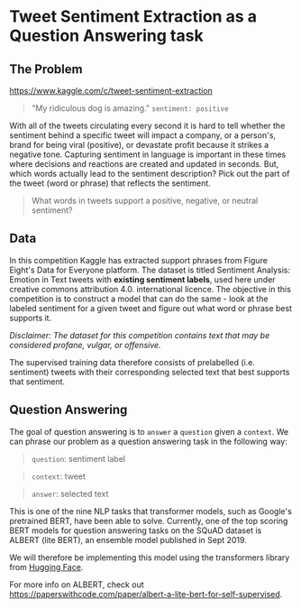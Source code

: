 # Tweet Sentiment Extraction as a Question Answering task

## The Problem

https://www.kaggle.com/c/tweet-sentiment-extraction

> "My ridiculous dog is amazing." `sentiment: positive`

With all of the tweets circulating every second it is hard to tell whether the sentiment behind a specific tweet will impact a company, or a person's, brand for being viral (positive), or devastate profit because it strikes a negative tone. Capturing sentiment in language is important in these times where decisions and reactions are created and updated in seconds. But, which words actually lead to the sentiment description? Pick out the part of the tweet (word or phrase) that reflects the sentiment.

> What words in tweets support a positive, negative, or neutral sentiment? 

## Data
In this competition Kaggle has extracted support phrases from Figure Eight's Data for Everyone platform. The dataset is titled Sentiment Analysis: Emotion in Text tweets with **existing sentiment labels**, used here under creative commons attribution 4.0. international licence. The objective in this competition is to construct a model that can do the same - look at the labeled sentiment for a given tweet and figure out what word or phrase best supports it.

*Disclaimer: The dataset for this competition contains text that may be considered profane, vulgar, or offensive.*

The supervised training data therefore consists of prelabelled (i.e. sentiment) tweets with their corresponding selected text that best supports that sentiment.

## Question Answering 
The goal of question answering is to `answer` a `question` given a `context`. We can phrase our problem as a question answering task in the following way:
> `question`: sentiment label

> `context`: tweet

> `answer`: selected text

This is one of the nine NLP tasks that transformer models, such as Google's pretrained BERT, have been able to solve. Currently, one of the top scoring BERT models for question answering tasks on the SQuAD dataset is ALBERT (lite BERT), an ensemble model published in Sept 2019.

We will therefore be implementing this model using the transformers library from [Hugging Face](https://huggingface.co/).

For more info on ALBERT, check out https://paperswithcode.com/paper/albert-a-lite-bert-for-self-supervised.
